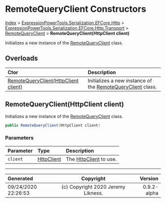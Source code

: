 ﻿# RemoteQueryClient Constructors

[Index](../index.md) > [ExpressionPowerTools.Serialization.EFCore.Http](ExpressionPowerTools.Serialization.EFCore.Http.a.md) > [ExpressionPowerTools.Serialization.EFCore.Http.Transport](ExpressionPowerTools.Serialization.EFCore.Http.Transport.n.md) > [RemoteQueryClient](ExpressionPowerTools.Serialization.EFCore.Http.Transport.RemoteQueryClient.cs.md) > **RemoteQueryClient(HttpClient client)**

Initializes a new instance of the [RemoteQueryClient](ExpressionPowerTools.Serialization.EFCore.Http.Transport.RemoteQueryClient.cs.md) class.

## Overloads

| Ctor | Description |
| :-- | :-- |
| [RemoteQueryClient(HttpClient client)](#remotequeryclienthttpclient-client) | Initializes a new instance of the [RemoteQueryClient](ExpressionPowerTools.Serialization.EFCore.Http.Transport.RemoteQueryClient.cs.md) class. |

## RemoteQueryClient(HttpClient client)

Initializes a new instance of the [RemoteQueryClient](ExpressionPowerTools.Serialization.EFCore.Http.Transport.RemoteQueryClient.cs.md) class.

```csharp
public RemoteQueryClient(HttpClient client)
```

### Parameters

| Parameter | Type | Description |
| :-- | :-- | :-- |
| `client` | [HttpClient](https://docs.microsoft.com/dotnet/api/system.net.http.httpclient) | The [HttpClient](https://docs.microsoft.com/dotnet/api/system.net.http.httpclient) to use. |



---

| Generated | Copyright | Version |
| :-- | :-: | --: |
| 09/24/2020 22:26:53 | (c) Copyright 2020 Jeremy Likness. | 0.9.2-alpha |
